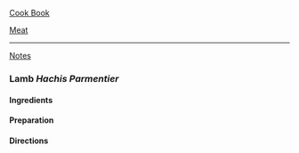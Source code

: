[Cook Book](https://github.com/vmsmith/CookBook/blob/master/README.md)  

[Meat](https://github.com/vmsmith/CookBook/blob/master/meat.md)  

----  

[Notes](https://github.com/vmsmith/CookBook/blob/master/notes.md)  

### Lamb *Hachis Parmentier*  

#### Ingredients  


#### Preparation  


#### Directions  
